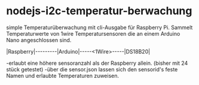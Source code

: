 # nodejs-i2c-temperatur-berwachung
simple Temperaturüberwachung mit cli-Ausgabe für Raspberry Pi.
Sammelt Temperaturwerte von 1wire Temperatursensoren die an einem Arduino Nano angeschlossen sind. 

|Raspberry|----<I2C>-----|Arduino|-----<1Wire>-----|DS18B20|

-erlaubt eine höhere sensoranzahl als der Raspberry allein. (bisher mit 24 stück getestet)
-über die sensor.json lassen sich den sensorid's feste Namen und erlaubte Temperaturen zuweisen.

